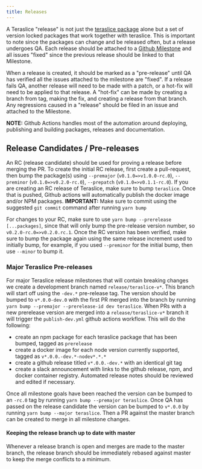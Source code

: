 ```yaml
---
title: Releases
---
```


A Teraslice "release" is not just the [teraslice package](../packages/teraslice/overview.md) alone but a set of version locked packages that work together with teraslice. This is important to note since the packages can change and be released often, but a release undergoes QA. Each release should be attached to a [Github Milestone](https://github.com/terascope/teraslice/milestones) and all issues "fixed" since the previous release should be linked to that Milestone.

When a release is created, it should be marked as a "pre-release" until QA has verified all the issues attached to the milestone are "fixed". If a release fails QA, another release will need to be made with a patch, or a hot-fix will need to be applied to that release. A "hot-fix" can be made by creating a branch from tag, making the fix, and creating a release from that branch. Any regressions caused in a "release" should be filed in an issue and attached to the Milestone.

**NOTE:** Github Actions handles most of the automation around deploying, publishing and building packages, releases and documentation.

## Release Candidates / Pre-releases

An RC (release candidate) should be used for proving a release before merging the PR. To create the initial RC release, first create a pull-request, then bump the package(s) using `--premajor` (`v0.1.0=>v1.0.0-rc.0`), `--preminor` (`v0.1.0=>v0.2.0-rc.0`), `--prepatch` (`v0.1.0=>v0.1.1-rc.0`). If you are creating an RC release of Teraslice, make sure to bump `teraslice`. Once that is pushed, Github actions will automatically publish the docker image and/or NPM packages. **IMPORTANT:** Make sure to commit using the suggested `git commit` command after running `yarn bump`

For changes to your RC, make sure to use `yarn bump --prerelease [...packages]`, since that will only bump the pre-release version number, so `v0.2.0-rc.0=>v0.2.0.rc.1`. Once the RC version has been verified, make sure to bump the package again using the same release increment used to initially bump, for example, if you used `--preminor` for the initial bump, then use `--minor` to bump it.

### Major Teraslice Pre-releases

For major Teraslice release milestones that will contain breaking changes we create a development branch named `release/teraslice-v*`. This branch will start off using the `-dev.*` pre-release tag. The version should be bumped to `v*.0.0-dev.0` with the first PR merged into the branch by running `yarn bump --premajor --prerelease-id dev teraslice`. When PRs with a new prerelease version are merged into a `release/teraslice-v*` branch it will trigger the `publish-dev.yml` github actions workflow. This will do the following:

- create an npm package for each teraslice package that has been bumped, tagged as `prerelease`
- create a docker image for each node version currently supported, tagged as `v*.0.0.-dev.*-nodev*.*.*`
- create a github release titled `v*.0.0.-dev.*` with an identical git tag
- create a slack announcement with links to the github release, npm, and docker container registry. Automated release notes should be reviewed and edited if necessary.

Once all milestone goals have been reached the version can be bumped to an `-rc.0` tag by running `yarn bump --premajor teraslice`. Once QA has passed on the release candidate the version can be bumped to `v*.0.0` by running `yarn bump --major teraslice`. Then a PR against the master branch can be created to merge in all milestone changes.

#### Keeping the release branch up to date with master

Whenever a release branch is open and merges are made to the master branch, the release branch should be immediately rebased against master to keep the merge conflicts to a minimum.
